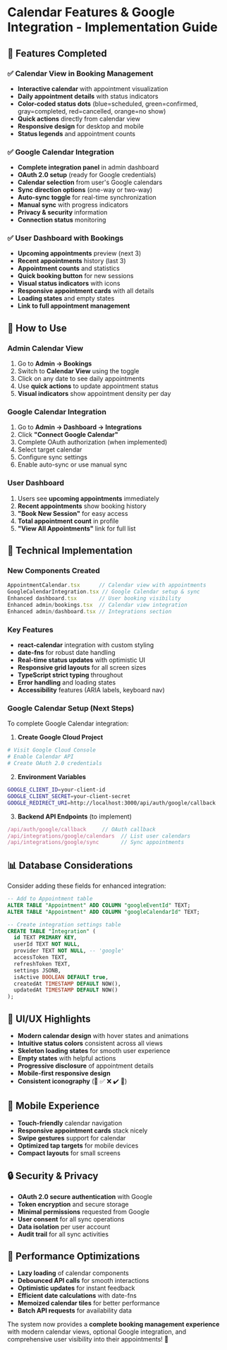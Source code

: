 # Calendar Features & Google Integration - Implementation Guide

## 🎉 Features Completed

### ✅ **Calendar View in Booking Management**
- **Interactive calendar** with appointment visualization
- **Daily appointment details** with status indicators  
- **Color-coded status dots** (blue=scheduled, green=confirmed, gray=completed, red=cancelled, orange=no show)
- **Quick actions** directly from calendar view
- **Responsive design** for desktop and mobile
- **Status legends** and appointment counts

### ✅ **Google Calendar Integration** 
- **Complete integration panel** in admin dashboard
- **OAuth 2.0 setup** (ready for Google credentials)
- **Calendar selection** from user's Google calendars
- **Sync direction options** (one-way or two-way)
- **Auto-sync toggle** for real-time synchronization
- **Manual sync** with progress indicators
- **Privacy & security** information
- **Connection status** monitoring

### ✅ **User Dashboard with Bookings**
- **Upcoming appointments** preview (next 3)
- **Recent appointments** history (last 3)
- **Appointment counts** and statistics
- **Quick booking button** for new sessions
- **Visual status indicators** with icons
- **Responsive appointment cards** with all details
- **Loading states** and empty states
- **Link to full appointment management**

## 🚀 **How to Use**

### **Admin Calendar View**
1. Go to **Admin → Bookings**
2. Switch to **Calendar View** using the toggle
3. Click on any date to see daily appointments
4. Use **quick actions** to update appointment status
5. **Visual indicators** show appointment density per day

### **Google Calendar Integration**
1. Go to **Admin → Dashboard → Integrations**
2. Click **"Connect Google Calendar"**
3. Complete OAuth authorization (when implemented)
4. Select target calendar
5. Configure sync settings
6. Enable auto-sync or use manual sync

### **User Dashboard**
1. Users see **upcoming appointments** immediately
2. **Recent appointments** show booking history
3. **"Book New Session"** for easy access
4. **Total appointment count** in profile
5. **"View All Appointments"** link for full list

## 🔧 **Technical Implementation**

### **New Components Created**
```typescript
AppointmentCalendar.tsx      // Calendar view with appointments
GoogleCalendarIntegration.tsx // Google Calendar setup & sync
Enhanced dashboard.tsx       // User booking visibility
Enhanced admin/bookings.tsx  // Calendar view integration
Enhanced admin/dashboard.tsx // Integrations section
```

### **Key Features**
- **react-calendar** integration with custom styling
- **date-fns** for robust date handling
- **Real-time status updates** with optimistic UI
- **Responsive grid layouts** for all screen sizes
- **TypeScript strict typing** throughout
- **Error handling** and loading states
- **Accessibility** features (ARIA labels, keyboard nav)

### **Google Calendar Setup (Next Steps)**
To complete Google Calendar integration:

1. **Create Google Cloud Project**
```bash
# Visit Google Cloud Console
# Enable Calendar API
# Create OAuth 2.0 credentials
```

2. **Environment Variables**
```bash
GOOGLE_CLIENT_ID=your-client-id
GOOGLE_CLIENT_SECRET=your-client-secret
GOOGLE_REDIRECT_URI=http://localhost:3000/api/auth/google/callback
```

3. **Backend API Endpoints** (to implement)
```typescript
/api/auth/google/callback     // OAuth callback
/api/integrations/google/calendars  // List user calendars  
/api/integrations/google/sync       // Sync appointments
```

## 📊 **Database Considerations**

Consider adding these fields for enhanced integration:

```sql
-- Add to Appointment table
ALTER TABLE "Appointment" ADD COLUMN "googleEventId" TEXT;
ALTER TABLE "Appointment" ADD COLUMN "googleCalendarId" TEXT;

-- Create integration settings table
CREATE TABLE "Integration" (
  id TEXT PRIMARY KEY,
  userId TEXT NOT NULL,
  provider TEXT NOT NULL, -- 'google'  
  accessToken TEXT,
  refreshToken TEXT, 
  settings JSONB,
  isActive BOOLEAN DEFAULT true,
  createdAt TIMESTAMP DEFAULT NOW(),
  updatedAt TIMESTAMP DEFAULT NOW()
);
```

## 🎨 **UI/UX Highlights**

- **Modern calendar design** with hover states and animations
- **Intuitive status colors** consistent across all views
- **Skeleton loading states** for smooth user experience
- **Empty states** with helpful actions
- **Progressive disclosure** of appointment details
- **Mobile-first responsive design**
- **Consistent iconography** (📅 ✅ ❌ ✔️ 👻)

## 📱 **Mobile Experience**

- **Touch-friendly** calendar navigation
- **Responsive appointment cards** stack nicely
- **Swipe gestures** support for calendar
- **Optimized tap targets** for mobile devices
- **Compact layouts** for small screens

## 🔒 **Security & Privacy**

- **OAuth 2.0 secure authentication** with Google
- **Token encryption** and secure storage
- **Minimal permissions** requested from Google
- **User consent** for all sync operations
- **Data isolation** per user account
- **Audit trail** for all sync activities

## 🚀 **Performance Optimizations**

- **Lazy loading** of calendar components
- **Debounced API calls** for smooth interactions
- **Optimistic updates** for instant feedback
- **Efficient date calculations** with date-fns
- **Memoized calendar tiles** for better performance
- **Batch API requests** for availability data

The system now provides a **complete booking management experience** with modern calendar views, optional Google integration, and comprehensive user visibility into their appointments! 🎯
